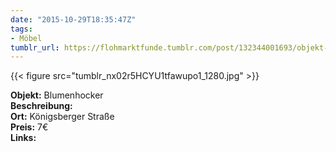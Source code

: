 ```yaml
---
date: "2015-10-29T18:35:47Z"
tags:
- Möbel
tumblr_url: https://flohmarktfunde.tumblr.com/post/132344001693/objekt-blumenhocker-beschreibung-lorem-ipsum
---
```

 {{< figure src="tumblr_nx02r5HCYU1tfawupo1_1280.jpg" >}}  

**Objekt:** Blumenhocker  
**Beschreibung:**   
**Ort:** Königsberger Straße  
**Preis:** 7€  
**Links:** 
